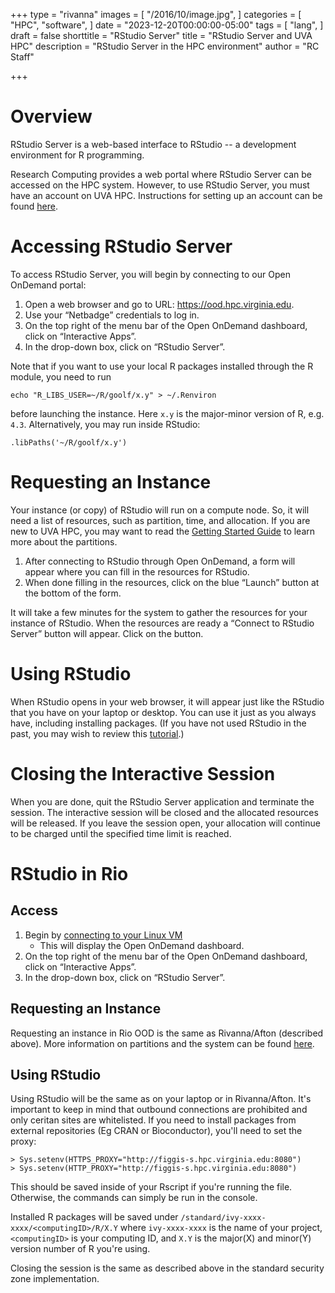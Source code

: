 +++
type = "rivanna"
images = [
  "/2016/10/image.jpg",
]
categories = [
  "HPC",
  "software",
]
date = "2023-12-20T00:00:00-05:00"
tags = [
  "lang",
]
draft = false
shorttitle = "RStudio Server"
title = "RStudio Server and UVA HPC"
description = "RStudio Server in the HPC environment"
author = "RC Staff"

+++

# Overview
RStudio Server is a web-based interface to RStudio -- a development environment for R programming.

Research Computing provides a web portal where RStudio Server can be accessed on the HPC system. However, to use RStudio Server, you must have an account on UVA HPC. Instructions for setting up an account can be found [here](/userinfo/hpc/#get-started).


# Accessing RStudio Server
To access RStudio Server, you will begin by connecting to our Open OnDemand portal:

1. Open a web browser and go to URL:  https://ood.hpc.virginia.edu.
2. Use your “Netbadge” credentials to log in.
3. On the top right of the menu bar of the Open OnDemand dashboard, click on “Interactive Apps”.
4. In the drop-down box, click on “RStudio Server”.

Note that if you want to use your local R packages installed through the R module, you need to run
```
echo "R_LIBS_USER=~/R/goolf/x.y" > ~/.Renviron
```
before launching the instance. Here `x.y` is the major-minor version of R, e.g. `4.3`. Alternatively, you may run inside RStudio:
```
.libPaths('~/R/goolf/x.y')
```

# Requesting an Instance
Your instance (or copy) of RStudio will run on a compute node. So, it will need a list of resources, such as partition, time, and allocation. If you are new to UVA HPC, you may want to read the [Getting Started Guide](/userinfo/hpc/#job-queues) to learn more about the partitions.

1. After connecting to RStudio through Open OnDemand, a form will appear where you can fill in the resources for RStudio.
2. When done filling in the resources, click on the blue “Launch” button at the bottom of the form.

It will take a few minutes for the system to gather the resources for your instance of RStudio. When the resources are ready a “Connect to RStudio Server” button will appear. Click on the button.


# Using RStudio
When RStudio opens in your web browser, it will appear just like the RStudio that you have on your laptop or desktop.  You can use it just as you always have, including installing packages.  (If you have not used RStudio in the past, you may wish to review this [tutorial](https://posit.cloud/learn/recipes).)

# Closing the Interactive Session
When you are done, quit the RStudio Server application and terminate the session. The interactive session will be closed and the allocated resources will be released. If you leave the session open, your allocation will continue to be charged until the specified time limit is reached.

# RStudio in Rio
## Access
1. Begin by [connecting to your Linux VM](https://www.rc.virginia.edu/userinfo/ivy/#connecting-to-your-vm)
   - This will display the Open OnDemand dashboard.
2. On the top right of the menu bar of the Open OnDemand dashboard, click on “Interactive Apps”.
3. In the drop-down box, click on “RStudio Server”.

## Requesting an Instance
Requesting an instance in Rio OOD is the same as Rivanna/Afton (described above). More information on partitions and the system can be found [here](https://www.rc.virginia.edu/userinfo/ivy/#system-details). 

## Using RStudio
Using RStudio will be the same as on your laptop or in Rivanna/Afton. It's important to keep in mind that outbound connections are prohibited and only ceritan sites are whitelisted. If you need to install packages from external repositories (Eg CRAN or Bioconductor), you'll need to set the proxy:
```
> Sys.setenv(HTTPS_PROXY="http://figgis-s.hpc.virginia.edu:8080")
> Sys.setenv(HTTP_PROXY="http://figgis-s.hpc.virginia.edu:8080") 
```
This should be saved inside of your Rscript if you're running the file. Otherwise, the commands can simply be run in the console. 

Installed R packages will be saved under `/standard/ivy-xxxx-xxxx/<computingID>/R/X.Y` where `ivy-xxxx-xxxx` is the name of your project, `<computingID>` is your computing ID, and `X.Y` is the major(X) and minor(Y) version number of R you're using.

Closing the session is the same as described above in the standard security zone implementation.
